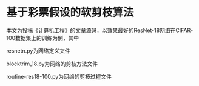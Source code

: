 # 基于彩票假设的软剪枝算法

本文为投稿《计算机工程》的文章源码，以效果最好的ResNet-18网络在CIFAR-100数据集上的训练为例，其中

resnetn.py为网络定义文件

blocktrim_18.py为网络的剪枝方法文件

routine-res18-100.py为网络的剪枝过程文件
